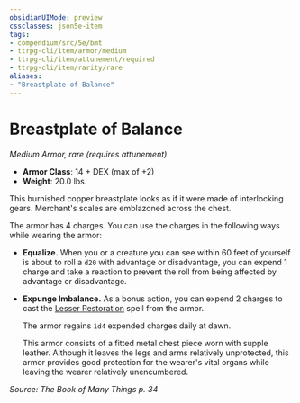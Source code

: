 ```yaml
---
obsidianUIMode: preview
cssclasses: json5e-item
tags:
- compendium/src/5e/bmt
- ttrpg-cli/item/armor/medium
- ttrpg-cli/item/attunement/required
- ttrpg-cli/item/rarity/rare
aliases: 
- "Breastplate of Balance"
---
```

# Breastplate of Balance
*Medium Armor, rare (requires attunement)*  

- **Armor Class**: 14 + DEX (max of +2)
- **Weight**: 20.0 lbs.

This burnished copper breastplate looks as if it were made of interlocking gears. Merchant's scales are emblazoned across the chest.

The armor has 4 charges. You can use the charges in the following ways while wearing the armor:

- **Equalize.** When you or a creature you can see within 60 feet of yourself is about to roll a `d20` with advantage or disadvantage, you can expend 1 charge and take a reaction to prevent the roll from being affected by advantage or disadvantage.  
- **Expunge Imbalance.** As a bonus action, you can expend 2 charges to cast the [Lesser Restoration](/3-Mechanics/CLI/spells/lesser-restoration.md) spell from the armor.  

    The armor regains `1d4` expended charges daily at dawn.  

    This armor consists of a fitted metal chest piece worn with supple leather. Although it leaves the legs and arms relatively unprotected, this armor provides good protection for the wearer's vital organs while leaving the wearer relatively unencumbered.  

*Source: The Book of Many Things p. 34*